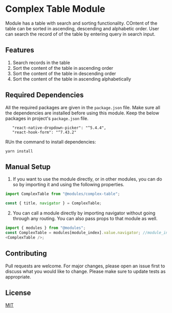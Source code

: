 # Complex Table Module

Module has a table with search and sorting functionality. COntent of the table can be sorted in ascending, descending and alphabetic order. User can search the record of of the table by entering query in search input.

## Features
1. Search records in the table
2. Sort the content of the table in ascending order
3. Sort the content of the table in descending order
4. Sort the content of the table in ascending alphabetically

## Required Dependencies
All the required packages are given in the `package.json` file. Make sure all the dependencies are installed before using this module. 
Keep the below packages in project's `package.json` file.
```
   "react-native-dropdown-picker": "^5.4.4",
   "react-hook-form": "^7.43.2"
```
RUn the command to install dependencies:
  ```
  yarn install
  ```

## Manual Setup

1. If you want to use the module directly, or in other modules, you can do so by importing it and using the following properties.

```javascript
import ComplexTable from "@modules/complex-table";

const { title, navigator } = ComplexTable;
```

2. You can call a module directly by importing navigator without going through any routing. You can also pass props to that module as well.

```javascript
import { modules } from "@modules";
const ComplexTable = modules[module_index].value.navigator; //module_index : position of the module in modules folder
<ComplexTable />;
```

## Contributing

Pull requests are welcome. For major changes, please open an issue first to discuss what you would like to change.
Please make sure to update tests as appropriate.

## License

[MIT](https://choosealicense.com/licenses/mit/)
